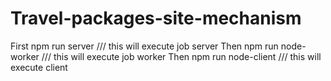 # Travel-packages-site-mechanism

First npm run server       /// this will execute job server
Then  npm run node-worker  /// this will execute job worker
Then  npm run node-client  /// this will execute client